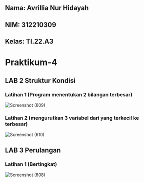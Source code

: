 ## Nama: Avrillia Nur Hidayah
## NIM: 312210309
## Kelas: TI.22.A3

# Praktikum-4

## LAB 2 Struktur Kondisi
### Latihan 1 (Program menentukan 2 bilangan terbesar)

![Screenshot (609)](https://user-images.githubusercontent.com/115686359/199919376-1f7b7d57-07bb-471c-a3a9-ce057e080538.png)

### Latihan 2 (mengurutkan 3 variabel dari yang terkecil ke terbesar)

![Screenshot (610)](https://user-images.githubusercontent.com/115686359/199923537-dcf865c6-eaa8-496d-8b81-f6ce6885cb11.png)

## LAB 3 Perulangan
### Latihan 1 (Bertingkat)

![Screenshot (608)](https://user-images.githubusercontent.com/115686359/199923992-10ab4216-8b0b-4a86-a32c-84fc9608f08a.png)
